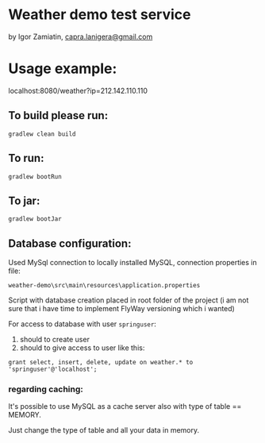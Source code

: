 # Weather demo test service
by Igor Zamiatin, capra.lanigera@gmail.com

# Usage example:
localhost:8080/weather?ip=212.142.110.110

## To build please run: 
```
gradlew clean build
```

## To run:
```
gradlew bootRun
```
## To jar:
```
gradlew bootJar
```

## Database configuration:
Used MySql connection to locally installed MySQL,
connection properties in file:
````
weather-demo\src\main\resources\application.properties
````
Script with database creation placed in root folder 
of the project (i am not sure that i have time to implement
FlyWay versioning which i wanted)

For access to database with user `springuser`:
1. should to create user
2. should to give access to user like this:
````
grant select, insert, delete, update on weather.* to 'springuser'@'localhost';
````

### regarding caching:
It's possible to use MySQL as a cache server also with
type of table == MEMORY.

Just change the type of table and all your data in memory.
 